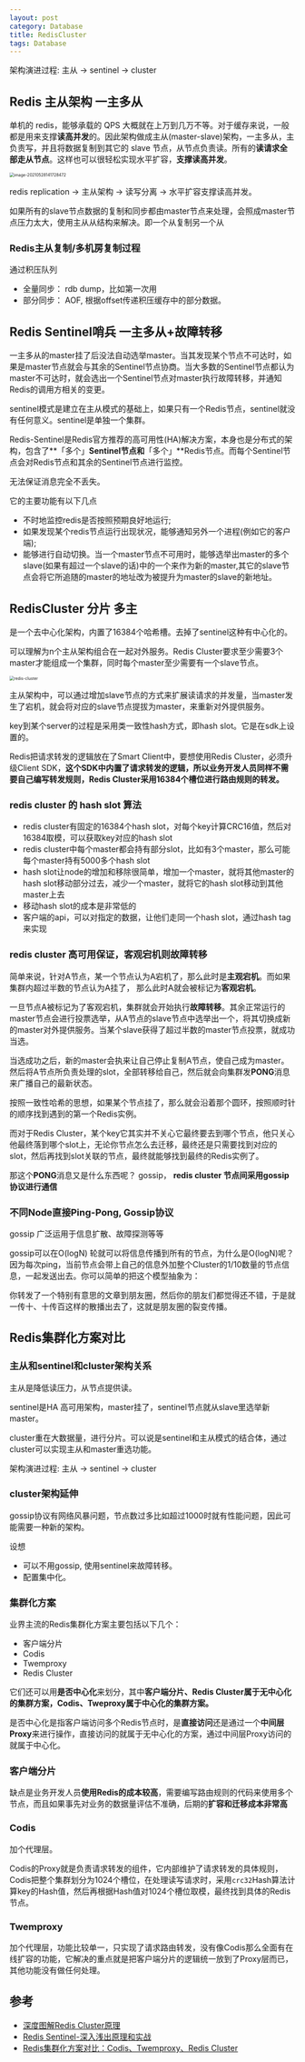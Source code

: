 ```yaml
---
layout: post
category: Database
title: RedisCluster
tags: Database
---
```




架构演进过程: 主从 -> sentinel -> cluster

## **Redis 主从架构** 一主多从

单机的 redis，能够承载的 QPS 大概就在上万到几万不等。对于缓存来说，一般都是用来支撑**读高并发**的。因此架构做成主从(master-slave)架构，一主多从，主负责写，并且将数据复制到其它的 slave 节点，从节点负责读。所有的**读请求全部走从节点**。这样也可以很轻松实现水平扩容，**支撑读高并发**。

<img src="https://cdn.jsdelivr.net/gh/mafulong/mdPic@vv3/v3/20210528141728.png" alt="image-20210528141728472" style="zoom:50%;" />

redis replication -> 主从架构 -> 读写分离 -> 水平扩容支撑读高并发。

如果所有的slave节点数据的复制和同步都由master节点来处理，会照成master节点压力太大，使用主从从结构来解决。即一个从复制另一个从

### Redis主从复制/多机房复制过程

通过积压队列

- 全量同步： rdb dump，比如第一次用
- 部分同步： AOF, 根据offset传递积压缓存中的部分数据。



## Redis Sentinel哨兵 一主多从+故障转移

一主多从的master挂了后没法自动选举master。当其发现某个节点不可达时，如果是master节点就会与其余的Sentinel节点协商。当大多数的Sentinel节点都认为master不可达时，就会选出一个Sentinel节点对master执行故障转移，并通知Redis的调用方相关的变更。



sentinel模式是建立在主从模式的基础上，如果只有一个Redis节点，sentinel就没有任何意义。sentinel是单独一个集群。



Redis-Sentinel是Redis官方推荐的高可用性(HA)解决方案，本身也是分布式的架构，包含了**「多个」**Sentinel节点和**「多个」**Redis节点。而每个Sentinel节点会对Redis节点和其余的Sentinel节点进行监控。



无法保证消息完全不丢失。



它的主要功能有以下几点

- 不时地监控redis是否按照预期良好地运行;
- 如果发现某个redis节点运行出现状况，能够通知另外一个进程(例如它的客户端);
- 能够进行自动切换。当一个master节点不可用时，能够选举出master的多个slave(如果有超过一个slave的话)中的一个来作为新的master,其它的slave节点会将它所追随的master的地址改为被提升为master的slave的新地址。

## RedisCluster 分片 多主

是一个去中心化架构，内置了16384个哈希槽。去掉了sentinel这种有中心化的。

可以理解为n个主从架构组合在一起对外服务。Redis Cluster要求至少需要3个master才能组成一个集群，同时每个master至少需要有一个slave节点。

<img src="https://cdn.jsdelivr.net/gh/mafulong/mdPic@vv3/v3/20220107112851.png" alt="redis-cluster" style="zoom:50%;" />



主从架构中，可以通过增加slave节点的方式来扩展读请求的并发量，当master发生了宕机，就会将对应的slave节点提拔为master，来重新对外提供服务。



key到某个server的过程是采用类一致性hash方式，即hash slot。它是在sdk上设置的。

Redis把请求转发的逻辑放在了Smart Client中，要想使用Redis Cluster，必须升级Client SDK，**这个SDK中内置了请求转发的逻辑，所以业务开发人员同样不需要自己编写转发规则，Redis Cluster采用16384个槽位进行路由规则的转发。**

### redis cluster 的 hash slot 算法

- redis cluster有固定的16384个hash slot，对每个key计算CRC16值，然后对16384取模，可以获取key对应的hash slot
- redis cluster中每个master都会持有部分slot，比如有3个master，那么可能每个master持有5000多个hash slot
- hash slot让node的增加和移除很简单，增加一个master，就将其他master的hash slot移动部分过去，减少一个master，就将它的hash slot移动到其他master上去
- 移动hash slot的成本是非常低的
- 客户端的api，可以对指定的数据，让他们走同一个hash slot，通过hash tag来实现

### redis cluster 高可用保证，客观宕机则故障转移

简单来说，针对A节点，某一个节点认为A宕机了，那么此时是**主观宕机**。而如果集群内超过半数的节点认为A挂了， 那么此时A就会被标记为**客观宕机**。

一旦节点A被标记为了客观宕机，集群就会开始执行**故障转移**。其余正常运行的master节点会进行投票选举，从A节点的slave节点中选举出一个，将其切换成新的master对外提供服务。当某个slave获得了超过半数的master节点投票，就成功当选。

当选成功之后，新的master会执来让自己停止复制A节点，使自己成为master。然后将A节点所负责处理的slot，全部转移给自己，然后就会向集群发**PONG**消息来广播自己的最新状态。

按照一致性哈希的思想，如果某个节点挂了，那么就会沿着那个圆环，按照顺时针的顺序找到遇到的第一个Redis实例。

而对于Redis Cluster，某个key它其实并不关心它最终要去到哪个节点，他只关心他最终落到哪个slot上，无论你节点怎么去迁移，最终还是只需要找到对应的slot，然后再找到slot关联的节点，最终就能够找到最终的Redis实例了。

那这个**PONG**消息又是什么东西呢？ gossip， **redis cluster 节点间采用gossip协议进行通信**

### 不同Node直接Ping-Pong, Gossip协议

gossip 广泛运用于信息扩散、故障探测等等

gossip可以在O(logN) 轮就可以将信息传播到所有的节点，为什么是O(logN)呢？因为每次ping，当前节点会带上自己的信息外加整个Cluster的1/10数量的节点信息，一起发送出去。你可以简单的把这个模型抽象为：

你转发了一个特别有意思的文章到朋友圈，然后你的朋友们都觉得还不错，于是就一传十、十传百这样的散播出去了，这就是朋友圈的裂变传播。





## Redis集群化方案对比

### 主从和sentinel和cluster架构关系

主从是降低读压力，从节点提供读。

sentinel是HA 高可用架构，master挂了，sentinel节点就从slave里选举新master。

cluster重在大数据量，进行分片。可以说是sentinel和主从模式的结合体，通过cluster可以实现主从和master重选功能。



架构演进过程: 主从 -> sentinel -> cluster

### cluster架构延伸

gossip协议有网络风暴问题，节点数过多比如超过1000时就有性能问题，因此可能需要一种新的架构。

设想

- 可以不用gossip,  使用sentinel来故障转移。
- 配置集中化。

### 集群化方案

业界主流的Redis集群化方案主要包括以下几个：

- 客户端分片
- Codis
- Twemproxy
- Redis Cluster

它们还可以用**是否中心化**来划分，其中**客户端分片、Redis Cluster属于无中心化的集群方案，Codis、Tweproxy属于中心化的集群方案。**

是否中心化是指客户端访问多个Redis节点时，是**直接访问**还是通过一个**中间层Proxy**来进行操作，直接访问的就属于无中心化的方案，通过中间层Proxy访问的就属于中心化。



### 客户端分片

缺点是业务开发人员**使用Redis的成本较高**，需要编写路由规则的代码来使用多个节点，而且如果事先对业务的数据量评估不准确，后期的**扩容和迁移成本非常高**

### Codis

加个代理层。

Codis的Proxy就是负责请求转发的组件，它内部维护了请求转发的具体规则，Codis把整个集群划分为1024个槽位，在处理读写请求时，采用`crc32`Hash算法计算key的Hash值，然后再根据Hash值对1024个槽位取模，最终找到具体的Redis节点。

### Twemproxy

加个代理层，功能比较单一，只实现了请求路由转发，没有像Codis那么全面有在线扩容的功能，它解决的重点就是把客户端分片的逻辑统一放到了Proxy层而已，其他功能没有做任何处理。

## 参考

- [深度图解Redis Cluster原理](https://blog.csdn.net/weixin_42667608/article/details/111360617)
- [Redis Sentinel-深入浅出原理和实战](https://mp.weixin.qq.com/s/k-wGpBBnS53Ap86KNiBYvA)
- [Redis集群化方案对比：Codis、Twemproxy、Redis Cluster](http://kaito-kidd.com/2020/07/07/redis-cluster-codis-twemproxy/)
